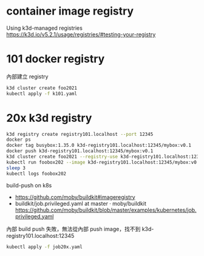 # container image registry

Using k3d-managed registries https://k3d.io/v5.2.1/usage/registries/#testing-your-registry


# 101 docker registry

內部建立 registry

```sh
k3d cluster create foo2021
kubectl apply -f k101.yaml
```

# 20x k3d registry

```sh
k3d registry create registry101.localhost --port 12345
docker ps
docker tag busybox:1.35.0 k3d-registry101.localhost:12345/mybox:v0.1
docker push k3d-registry101.localhost:12345/mybox:v0.1
k3d cluster create foo2021 --registry-use k3d-registry101.localhost:12345
kubectl run foobox202 --image k3d-registry101.localhost:12345/mybox:v0.1 -- sh -c "env && date"
sleep 3
kubectl logs foobox202
```

build-push on k8s

- https://github.com/moby/buildkit#imageregistry
- buildkit/job.privileged.yaml at master · moby/buildkit https://github.com/moby/buildkit/blob/master/examples/kubernetes/job.privileged.yaml

內部 build push 失敗，無法從內部 push image，找不到 k3d-registry101.localhost:12345

```sh
kubectl apply -f job20x.yaml
```
